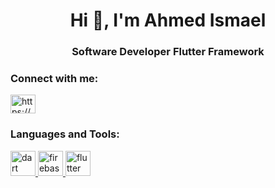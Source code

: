 <h1 align="center">Hi 👋, I'm Ahmed Ismael</h1>
<h3 align="center">Software Developer Flutter Framework</h3>

<h3 align="left">Connect with me:</h3>
<p align="left">
<a href="https://www.linkedin.com/in/ahmed-ismael-719013246/" target="blank"><img align="center" src="https://raw.githubusercontent.com/rahuldkjain/github-profile-readme-generator/master/src/images/icons/Social/linked-in-alt.svg" alt="https://www.linkedin.com/in/ahmed-ismael-719013246/" height="30" width="40" /></a>
</p>

<h3 align="left">Languages and Tools:</h3>
<p align="left"> <a href="https://dart.dev" target="_blank" rel="noreferrer"> <img src="[https://www.vectorlogo.zone/logos/dartlang/dartlang-icon.svg](https://encrypted-tbn0.gstatic.com/images?q=tbn:ANd9GcS-_3uc5bIQxho5sW5dMyBkTycGMBrsFVkg3p7P9Z-auJrCw5xjghPCRwYSeRtxmFzbmT4&usqp=CAU)" alt="dart" width="40" height="40"/> </a> <a href="https://firebase.google.com/" target="_blank" rel="noreferrer"> <img src="https://www.vectorlogo.zone/logos/firebase/firebase-icon.svg" alt="firebase" width="40" height="40"/> </a> <a href="https://flutter.dev" target="_blank" rel="noreferrer"> <img src="https://www.vectorlogo.zone/logos/flutterio/flutterio-icon.svg" alt="flutter" width="40" height="40"/> </a> </p>
